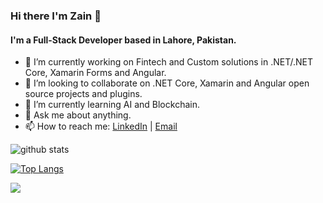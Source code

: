 ### Hi there I'm Zain 👋

#### I'm a Full-Stack Developer based in Lahore, Pakistan.

- 🔭 I’m currently working on Fintech and Custom solutions in .NET/.NET Core, Xamarin Forms and Angular.
- 👯 I’m looking to collaborate on .NET Core, Xamarin and Angular open source projects and plugins.
- 🌱 I’m currently learning AI and Blockchain.
- 💬 Ask me about anything.
- 📫 How to reach me: <a href="https://www.linkedin.com/in/zain-ahmad-khan/">LinkedIn</a> | <a href="mailto:niazi_zain@hotmail.com">Email</a>

![github stats](https://github-readme-stats.vercel.app/api?username=zainniazi&show_icons=true)

[![Top Langs](https://github-readme-stats.vercel.app/api/top-langs/?username=SkiTles55&layout=compact)](https://github.com/anuraghazra/github-readme-stats)

![](https://komarev.com/ghpvc/?username=SkiTles55&color=green)

<!--
**zainniazi/zainniazi** is a ✨ _special_ ✨ repository because its `README.md` (this file) appears on your GitHub profile.

Here are some ideas to get you started:

- 
-  ...
 ...
- 🤔 I’m looking for help with ...
- 📫 How to reach me: ...
- 😄 Pronouns: ...
- ⚡ Fun fact: ...
-->
